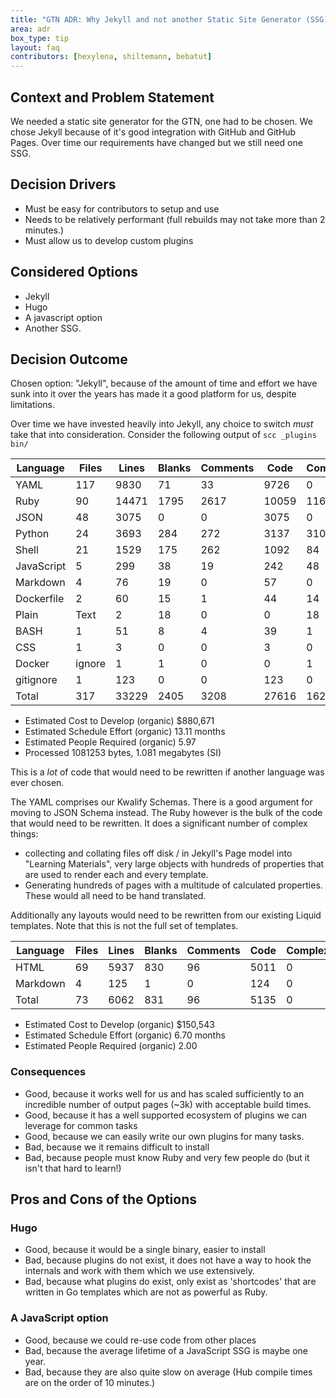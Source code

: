 ```yaml
---
title: "GTN ADR: Why Jekyll and not another Static Site Generator (SSG)"
area: adr
box_type: tip
layout: faq
contributors: [hexylena, shiltemann, bebatut]
---
```


## Context and Problem Statement

We needed a static site generator for the GTN, one had to be chosen. We chose Jekyll because of it's good integration with GitHub and GitHub Pages. Over time our requirements have changed but we still need one SSG.

## Decision Drivers

* Must be easy for contributors to setup and use
* Needs to be relatively performant (full rebuilds may not take more than 2 minutes.)
* Must allow us to develop custom plugins

## Considered Options

* Jekyll
* Hugo
* A javascript option
* Another SSG.

## Decision Outcome

Chosen option: "Jekyll", because of the amount of time and effort we have sunk into it over the years has made it a good platform for us, despite limitations.

Over time we have invested heavily into Jekyll, any choice to switch *must* take that into consideration. Consider the following output of `scc _plugins bin/`


Language   | Files  | Lines | Blanks | Comments | Code  | Complexity
--------   | -----  | ----- | ------ | -------- | ----  | ----------
YAML       | 117    | 9830  | 71     | 33       | 9726  | 0
Ruby       | 90     | 14471 | 1795   | 2617     | 10059 | 1163
JSON       | 48     | 3075  | 0      | 0        | 3075  | 0
Python     | 24     | 3693  | 284    | 272      | 3137  | 310
Shell      | 21     | 1529  | 175    | 262      | 1092  | 84
JavaScript | 5      | 299   | 38     | 19       | 242   | 48
Markdown   | 4      | 76    | 19     | 0        | 57    | 0
Dockerfile | 2      | 60    | 15     | 1        | 44    | 14
Plain      | Text   | 2     | 18     | 0        | 0     | 18         | 0
BASH       | 1      | 51    | 8      | 4        | 39    | 1
CSS        | 1      | 3     | 0      | 0        | 3     | 0
Docker     | ignore | 1     | 1      | 0        | 0     | 1          | 0
gitignore  | 1      | 123   | 0      | 0        | 123   | 0
Total      | 317    | 33229 | 2405   | 3208     | 27616 | 1620

- Estimated Cost to Develop (organic) $880,671
- Estimated Schedule Effort (organic) 13.11 months
- Estimated People Required (organic) 5.97
- Processed 1081253 bytes, 1.081 megabytes (SI)

This is a *lot* of code that would need to be rewritten if another language was ever chosen.

The YAML comprises our Kwalify Schemas. There is a good argument for moving to JSON Schema instead. The Ruby however is the bulk of the code that would need to be rewritten. It does a significant number of complex things:

- collecting and collating files off disk / in Jekyll's Page model into "Learning Materials", very large objects with hundreds of properties that are used to render each and every template.
- Generating hundreds of pages with a multitude of calculated properties. These would all need to be hand translated.

Additionally any layouts would need to be rewritten from our existing Liquid templates. Note that this is not the full set of templates.


Language | Files | Lines | Blanks | Comments | Code | Complexity
-------- | ----- | ----- | ------ | -------- | ---- | ----------
HTML     | 69    | 5937  | 830    | 96       | 5011 | 0
Markdown | 4     | 125   | 1      | 0        | 124  | 0
Total    | 73    | 6062  | 831    | 96       | 5135 | 0

- Estimated Cost to Develop (organic) $150,543
- Estimated Schedule Effort (organic) 6.70 months
- Estimated People Required (organic) 2.00


### Consequences

* Good, because it works well for us and has scaled sufficiently to an incredible number of output pages (~3k) with acceptable build times.
* Good, because it has a well supported ecosystem of plugins we can leverage for common tasks
* Good, because we can easily write our own plugins for many tasks.
* Bad, because we it remains difficult to install
* Bad, because people must know Ruby and very few people do (but it isn't that hard to learn!)

## Pros and Cons of the Options

### Hugo

* Good, because it would be a single binary, easier to install
* Bad, because plugins do not exist, it does not have a way to hook the internals and work with them which we use extensively.
* Bad, because what plugins do exist, only exist as 'shortcodes' that are written in Go templates which are not as powerful as Ruby.

### A JavaScript option

* Good, because we could re-use code from other places
* Bad, because the average lifetime of a JavaScript SSG is maybe one year.
* Bad, because they are also quite slow on average (Hub compile times are on the order of 10 minutes.)
